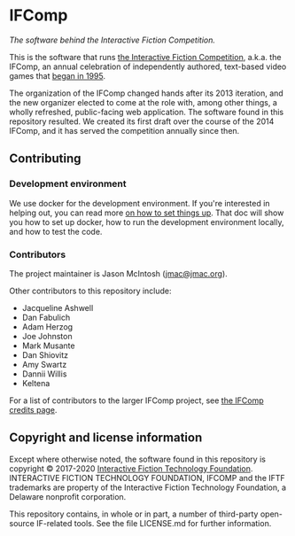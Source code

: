 IFComp
======

_The software behind the Interactive Fiction Competition._

This is the software that runs [the Interactive Fiction Competition](http://ifcomp.org), a.k.a. the IFComp, an annual celebration of independently authored, text-based video games that [began in 1995](http://www.ifcomp.org/history/).

The organization of the IFComp changed hands after its 2013 iteration, and the new organizer elected to come at the role with, among other things, a wholly refreshed, public-facing web application. The software found in this repository resulted. We created its first draft over the course of the 2014 IFComp, and it has served the competition annually since then.

## Contributing

### Development environment

We use docker for the development environment. If you're interested in helping out, you can read more [on how to set things up](CONTRIBUTING.md). That doc will show you how to set up docker, how to run the development environment locally, and how to test the code.

### Contributors

The project maintainer is Jason McIntosh (<jmac@jmac.org>).

Other contributors to this repository include:

* Jacqueline Ashwell
* Dan Fabulich
* Adam Herzog
* Joe Johnston
* Mark Musante
* Dan Shiovitz
* Amy Swartz
* Dannii Willis
* Keltena

For a list of contributors to the larger IFComp project, see [the IFComp credits page](http://www.ifcomp.org/about/contact).

## Copyright and license information

Except where otherwise noted, the software found in this repository is copyright © 2017-2020 [Interactive Fiction Technology Foundation](http://iftechfoundation.org). INTERACTIVE FICTION TECHNOLOGY FOUNDATION, IFCOMP and the IFTF trademarks are property of the Interactive Fiction Technology Foundation, a Delaware nonprofit corporation.

This repository contains, in whole or in part, a number of third-party open-source IF-related tools. See the file LICENSE.md for further information.
